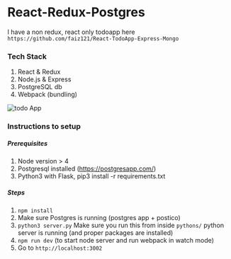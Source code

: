 # React-Redux-Postgres

I have a non redux, react only todoapp here `https://github.com/faiz121/React-TodoApp-Express-Mongo`


### Tech Stack

1. React & Redux
2. Node.js & Express
3. PostgreSQL db
4. Webpack (bundling)

![todo App](https://preview.ibb.co/g5nvLa/Screen_Shot_2017_03_25_at_5_32_29_PM.png)

### Instructions to setup

##### Prerequisites
1. Node version > 4
2. Postgresql installed (https://postgresapp.com/)
3. Python3 with Flask, pip3 install -r requirements.txt

##### Steps
1. `npm install`
2. Make sure Postgres is running (postgres app + postico)
3. `python3 server.py` Make sure you run this from inside `pythons/` python server is running (and proper packages are installed)
4. `npm run dev` (to start node server and run webpack in watch mode)
5. Go to `http://localhost:3002`
